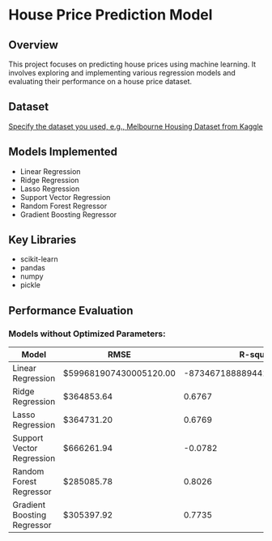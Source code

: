 # House Price Prediction Model

## Overview
This project focuses on predicting house prices using machine learning. It involves exploring and implementing various regression models and evaluating their performance on a house price dataset.

## Dataset
[Specify the dataset you used, e.g., Melbourne Housing Dataset from Kaggle](https://www.kaggle.com/datasets/dansbecker/melbourne-housing-snapshot)

## Models Implemented
* Linear Regression
* Ridge Regression
* Lasso Regression
* Support Vector Regression
* Random Forest Regressor
* Gradient Boosting Regressor

## Key Libraries
* scikit-learn
* pandas
* numpy
* pickle

## Performance Evaluation
### Models without Optimized Parameters:
| Model                      | RMSE                    | R-squared                     |
|--------------------------- |-------------------------|-------------------------------|
| Linear Regression          | $599681907430005120.00  | -873467188889441206796288.0000|
| Ridge Regression           | $364853.64              | 0.6767                        |
| Lasso Regression           | $364731.20              | 0.6769                        |
| Support Vector Regression  | $666261.94              | -0.0782                       |
| Random Forest Regressor    | $285085.78              | 0.8026                        |
| Gradient Boosting Regressor| $305397.92              | 0.7735                        |
